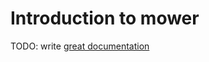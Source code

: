 # Introduction to mower

TODO: write [great documentation](http://jacobian.org/writing/great-documentation/what-to-write/)
